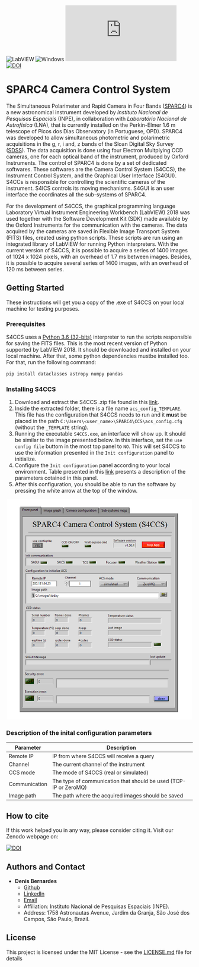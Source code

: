  ![LabVIEW](https://a11ybadges.com/badge?logo=labview)
 ![Windows](https://img.shields.io/badge/Windows-0078D6?style=Flat&logo=windows&logoColor=white)
 [![GitHub license](https://badgen.net/github/license/Naereen/Strapdown.js)](https://github.com/Naereen/StrapDown.js/blob/master/LICENSE)
 [![DOI](https://zenodo.org/badge/295755182.svg)](https://zenodo.org/doi/10.5281/zenodo.12796063)

 # SPARC4 Camera Control System

The Simultaneous Polarimeter and Rapid Camera in Four Bands ([SPARC4](https://coast.lna.br/home/sparc4)) is a new astronomical instrument developed by *Instituto Nacional de Pesquisas Espaciais* (INPE), in collaboration with *Laboratório Nacional de Astrofísica* (LNA), that is currently installed on the Perkin-Elmer 1.6 m telescope of Picos dos Dias Observatory (in Portuguese, OPD). SPARC4 was developed to allow simultaneous photometric and polarimetric acquisitions in the g, r, i and, z bands of the Sloan Digital Sky Survey ([SDSS](https://www.sdss.org/)). The data acquisition is done using four Electron Multplying CCD cameras, one for each optical band of the instrument, produced by Oxford Instruments. The control of SPARC4 is done by a set of dedicated softwares. These softwares are the Camera Control System (S4CCS), the Instrument Control System, and the Graphical User Interface (S4GUI). S4CCs is responsible for controlling the scientific cameras of the instrument. S4ICS controls its moving mechanisms. S4GUI is an user interface the coordinates all the sub-systems of SPARC4.

For the development of S4CCS, the graphical programming language Laboratory Virtual Instrument Engineering Workbench (LabVIEW) 2018 was used together with the Software Development Kit (SDK) made available by the Oxford Instruments for the communication with the cameras. The data acquired by the cameras are saved in Flexible Image Transport System (FITS) files, created using python scripts. These scripts are run using an integrated library of LabVIEW for running Python interpreters. With the current version of S4CCS, it is possible to acquire a series of 1400 images of 1024 x 1024 pixels, with an overhead of 1.7 ms between images. Besides, it is possible to acquire several series of 1400 images, with an overhead of 120 ms between series. 
 
## Getting Started

These instructions will get you a copy of the .exe of S4CCS on your local machine for testing purposes. 

### Prerequisites

S4CCS uses a [Python 3.6 (32-bits)](https://www.python.org/downloads/release/python-368/) interpreter to run the scripts responsible for saving the FITS files. This is the most recent version of Python supported by LabVIEW 2018. It should be downloaded and installed on your local machine. After that, some python dependencies mustbe installed too. For that, run the following command:

```bash
pip install dataclasses astropy numpy pandas
```

### Installing S4CCS
1. Download and extract the S4CCS .zip file found in this [link](https://github.com/DBernardes/S4CCS/releases/latest). 
1. Inside the extracted folder, there is a file name `acs_config_TEMPLARE`.
This file has the configuration that S4CCS needs to run and it **must** be placed in the path `C:\Users\<user_name>\SPARC4\CCS\acs_config.cfg` (without the `_TEMPLATE` string).
1. Running the executable `S4CCS.exe`, an interface will show up. It should be similar to the image presented below. In this interface, set the `use config file` buttom in the most top panel to `NO`. This will set S4CCS to use the information presented in the `Init configuration` panel to initialize.
1. Configure the `Init configuration` panel according to your local environment. Table presented in this [link](https://github.com/DBernardes/S4CCS#description-of-the-inital-configuration-parameters) presents a description of the parameters cotained in this panel.
1. After this configuration, you should be able to run the software by pressing the white arrow at the top of the window.

<p align="center"><img src="docs/images/S4ACSp.png" alt="S4CCS front panel" width="500"/></p>


### Description of the inital configuration parameters

|Parameter|Description|
|----|-----|
|Remote IP| IP from where S4CCS will receive a query|
|Channel| The current channel of the instrument|
| CCS mode | The mode of S4CCS (real or simulated)
| Communication | The type of communication that should be used (TCP-IP or ZeroMQ)|
|Image path | The path where the acquired images should be saved|

## How to cite
If this work helped you in any way, please consider citing it.
Visit our Zenodo webpage on:

[![DOI](https://zenodo.org/badge/295755182.svg)](https://zenodo.org/doi/10.5281/zenodo.12796063)


## Authors and Contact

- **Denis Bernardes**
  - [Github](https://github.com/DBernardes)
  - [LinkedIn](www.linkedin.com/in/denisbernardes)
  - [Email](mailto:denis.bernardes099@gmail.com)
  - Affiliation: Instituto Nacional de Pesquisas Espaciais (INPE).
  - Address: 1758 Astronautas Avenue, Jardim da Granja, São José dos Campos, São Paulo, Brazil.

## License

This project is licensed under the MIT License - see the [LICENSE.md](LICENSE.md) file for details
